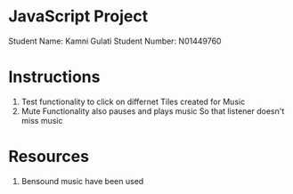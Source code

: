 # JavaScript Project

Student Name: Kamni Gulati
Student Number: N01449760

# Instructions
1. Test functionality to click on differnet Tiles created for Music
2. Mute Functionality also pauses and plays music So that listener doesn't miss music

# Resources

1. Bensound music have been used

